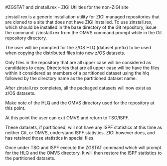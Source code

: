 #ZGSTAT and zinstall.rex - ZIGI Utilities for the non-ZIGI site

zinstall.rex is a generic installation utility for ZIGI managed
repositories that are cloned to a site that does not have ZIGI
installed.  To use zinstall.rex, which should be installed in the base
directory of the Git repository, issue the command ./zinstall.rex from
the OMVS command prompt while in the Git repository directory.

The user will be prompted for the z/OS HLQ (dataset prefix) to be
used when copying the distributed files into new z/OS datasets.

Only files in the repository that are all upper case will be considered
as candidates to copy. Directories that are all upper case will be
have the files within it considered as members of a partitioned dataset
using the hlq followed by the directory name as the partitioned dataset
name.

After zinstall.rex completes, all the packaged datasets will now exist
as z/OS datasets.

Make note of the HLQ and the OMVS directory used for the repository at
this point.

At this point the user can exit OMVS and return to TSO/ISPF.

These datasets, if partitioned, will not have any ISPF statistics at
this time as neither Git, or OMVS, understand ISPF statistics. ZIGI
however does, and has retained those statistics in special files.

Once under TSO and ISPF execute the ZGSTAT command which will prompt
for the HLQ and the OMVS directory. It will then restore the ISPF
statistics to the partitioned datasets.
